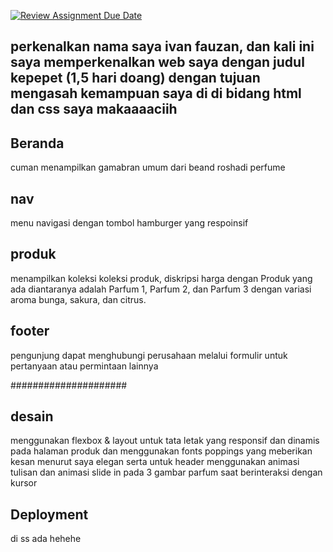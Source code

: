 [![Review Assignment Due Date](https://classroom.github.com/assets/deadline-readme-button-22041afd0340ce965d47ae6ef1cefeee28c7c493a6346c4f15d667ab976d596c.svg)](https://classroom.github.com/a/dyiPpHu0)


##  perkenalkan nama saya ivan fauzan, dan kali ini saya memperkenalkan web saya dengan judul kepepet (1,5 hari doang) dengan tujuan mengasah kemampuan saya di di bidang html dan css saya makaaaaciih

## Beranda

cuman menampilkan gamabran umum dari beand roshadi perfume 

## nav

menu navigasi dengan tombol hamburger yang respoinsif 

## produk

menampilkan koleksi koleksi produk, diskripsi harga dengan Produk yang ada diantaranya adalah Parfum 1, Parfum 2, dan Parfum 3 dengan variasi aroma bunga, sakura, dan citrus.

## footer 
pengunjung dapat menghubungi perusahaan melalui formulir untuk pertanyaan atau permintaan lainnya

#####################

## desain

menggunakan flexbox & layout untuk tata letak yang responsif dan dinamis pada halaman produk dan menggunakan fonts poppings yang meberikan kesan menurut saya elegan serta untuk header menggunakan animasi tulisan dan animasi slide in pada 3 gambar parfum saat berinteraksi dengan kursor 


## Deployment
di ss ada
hehehe


